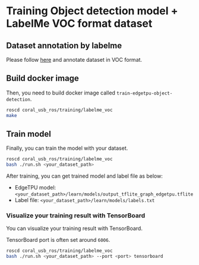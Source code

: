 # Training Object detection model + LabelMe VOC format dataset

## Dataset annotation by labelme

Please follow [here](https://jsk-recognition.readthedocs.io/en/latest/deep_learning_with_image_dataset/annotate_images_with_labelme.html) and annotate dataset in VOC format.

## Build docker image

Then, you need to build docker image called `train-edgetpu-object-detection`.

```bash
roscd coral_usb_ros/training/labelme_voc
make
```

## Train model

Finally, you can train the model with your dataset.

```bash
roscd coral_usb_ros/training/labelme_voc
bash ./run.sh <your_dataset_path>
```

After training, you can get trained model and label file as below:

- EdgeTPU model: `<your_dataset_path>/learn/models/output_tflite_graph_edgetpu.tflite`
- Label file: `<your_dataset_path>/learn/models/labels.txt`

### Visualize your training result with TensorBoard

You can visualize your training result with TensorBoard.

TensorBoard port is often set around `6006`.

```bash
roscd coral_usb_ros/training/labelme_voc
bash ./run.sh <your_dataset_path> --port <port> tensorboard
```
